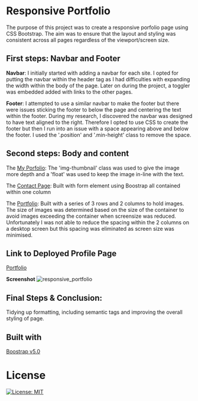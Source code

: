 # Responsive Portfolio
The purpose of this project was to create a responsive porfolio page using CSS Bootstrap. The aim was to ensure that the layout and styling was consistent across all pages regardless of the viewport/screen size.

## First steps: Navbar and Footer
**Navbar**: I initially started with adding a navbar for each site. I opted for putting the navbar within the header tag as I had difficulties with expanding the width within the body of the page. Later on during the project, a toggler was embedded added with links to the other pages.

**Footer**: I attempted to use a similar navbar to make the footer but there were issues sticking the footer to below the page and centering the text within the footer. During my research, I discovered the navbar was designed to have text aligned to the right. Therefore I opted to use CSS to create the footer but then I run into an issue with a space appearing above and below the footer. I used the '.position' and '.min-height' class to remove the space. 

## Second steps: Body and content 
The [My Porfolio](https://karen-o94.github.io/responsive-portfolio/index.html): The 'img-thumbnail' class was used to give the image more depth and a 'float' was used to keep the image in-line with the text.

The [Contact Page](https://karen-o94.github.io/responsive-portfolio/contact.html): Built with form element using Boostrap all contained within one column

The [Portfolio](https://karen-o94.github.io/responsive-portfolio/portfolio.html): Built with a series of 3 rows and 2 columns to hold images. The size of images was determined based on the size of the container to avoid images exceeding the container when screensize was reduced. Unfortunately I was not able to reduce the spacing within the 2 columns on a desktop screen but this spacing was eliminated as screen size was minimised. 

## Link to Deployed Profile Page
[Portfolio](https://karen-o94.github.io/responsive-portfolio/)

**Screenshot**
![responsive_portfolio](https://user-images.githubusercontent.com/74797740/102023227-d5170d80-3d83-11eb-863e-b93c1128af47.png)

## Final Steps & Conclusion:
Tidying up formatting, including semantic tags and improving the overall styling of page. 

## Built with
[Boostrap v5.0](https://getbootstrap.com/)

# License
[![License: MIT](https://img.shields.io/badge/License-MIT-yellow.svg)](https://opensource.org/licenses/MIT)
